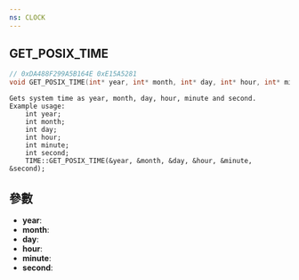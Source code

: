 ```yaml
---
ns: CLOCK
---
```

## GET_POSIX_TIME

```c
// 0xDA488F299A5B164E 0xE15A5281
void GET_POSIX_TIME(int* year, int* month, int* day, int* hour, int* minute, int* second);
```

```
Gets system time as year, month, day, hour, minute and second.  
Example usage:  
	int year;  
	int month;  
	int day;  
	int hour;  
	int minute;  
	int second;  
	TIME::GET_POSIX_TIME(&year, &month, &day, &hour, &minute, &second);  
```

## 參數
* **year**: 
* **month**: 
* **day**: 
* **hour**: 
* **minute**: 
* **second**: 

